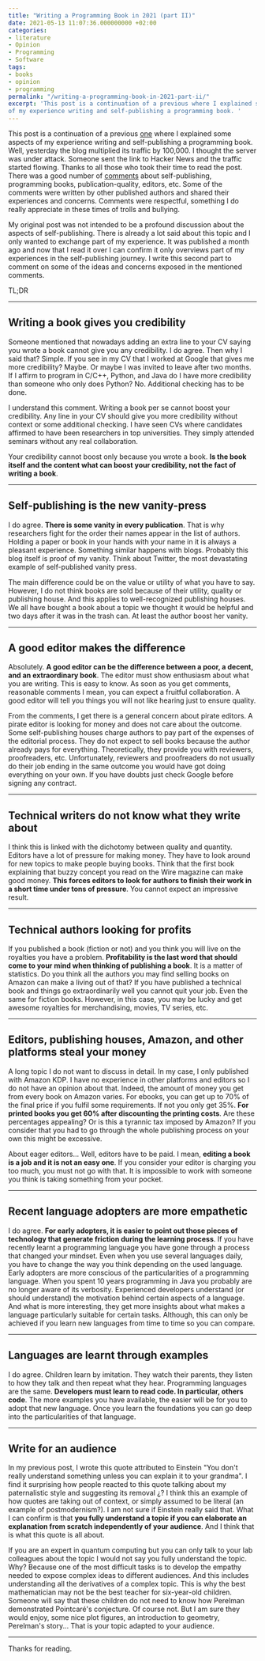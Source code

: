 ```yaml
---
title: "Writing a Programming Book in 2021 (part II)"
date: 2021-05-13 11:07:36.000000000 +02:00
categories:
- literature
- Opinion
- Programming
- Software
tags:
- books
- opinion
- programming
permalink: "/writing-a-programming-book-in-2021-part-ii/"
excerpt: 'This post is a continuation of a previous where I explained some aspects
of my experience writing and self-publishing a programming book. '
---
```

This post is a continuation of a previous [one](https://jmtirado.net/writing-a-programming-book-in-2021/) where I explained some aspects of my experience writing and self-publishing a programming book. Well, yesterday the blog multiplied its traffic by 100,000. I thought the server was under attack. Someone sent the link to Hacker News and the traffic started flowing. Thanks to all those who took their time to read the post. There was a good number of [comments](https://news.ycombinator.com/item?id=27129518) about self-publishing, programming books, publication-quality, editors, etc. Some of the comments were written by other published authors and shared their experiences and concerns. Comments were respectful, something I do really appreciate in these times of trolls and bullying.

My original post was not intended to be a profound discussion about the aspects of self-publishing. There is already a lot said about this topic and I only wanted to exchange part of my experience. It was published a month ago and now that I read it over I can confirm it only overviews part of my experiences in the self-publishing journey. I write this second part to comment on some of the ideas and concerns exposed in the mentioned comments. 

TL;DR

------------

## Writing a book gives you credibility

Someone mentioned that nowadays adding an extra line to your CV saying you wrote a book cannot give you any credibility. I do agree. Then why I said that? Simple. If you see in my CV that I worked at Google that gives me more credibility? Maybe. Or maybe I was invited to leave after two months. If I affirm to program in C/C++, Python, and Java do I have more credibility than someone who only does Python? No. Additional checking has to be done.

I understand this comment. Writing a book per se cannot boost your credibility. Any line in your CV should give you more credibility without context or some additional checking. I have seen CVs where candidates affirmed to have been researchers in top universities. They simply attended seminars without any real collaboration.

Your credibility cannot boost only because you wrote a book. **Is the book itself and the content what can boost your credibility, not the fact of writing a book**.


------------



## Self-publishing is the new vanity-press

I do agree. **There is some vanity in every publication**. That is why researchers fight for the order their names appear in the list of authors. Holding a paper or book in your hands with your name in it is always a pleasant experience. Something similar happens with blogs. Probably this blog itself is proof of my vanity. Think about Twitter, the most devastating example of self-published vanity press.

The main difference could be on the value or utility of what you have to say. However, I do not think books are sold because of their utility, quality or publishing house. And this applies to well-recognized publishing houses. We all have bought a book about a topic we thought it would be helpful and two days after it was in the trash can. At least the author boost her vanity.

------------

## A good editor makes the difference

Absolutely. **A good editor can be the difference between a poor, a decent, and an extraordinary book**. The editor must show enthusiasm about what you are writing. This is easy to know. As soon as you get comments, reasonable comments I mean, you can expect a fruitful collaboration. A good editor will tell you things you will not like hearing just to ensure quality.

From the comments, I get there is a general concern about pirate editors. A pirate editor is looking for money and does not care about the outcome. Some self-publishing houses charge authors to pay part of the expenses of the editorial process. They do not expect to sell books because the author already pays for everything. Theoretically, they provide you with reviewers, proofreaders, etc. Unfortunately, reviewers and proofreaders do not usually do their job ending in the same outcome you would have got doing everything on your own. If you have doubts just check Google before signing any contract.

------------

## Technical writers do not know what they write about

I think this is linked with the dichotomy between quality and quantity. Editors have a lot of pressure for making money. They have to look around for new topics to make people buying books. Think that the first book explaining that buzzy concept you read on the Wire magazine can make good money. **This forces editors to look for authors to finish their work in a short time under tons of pressure**. You cannot expect an impressive result.

------------

## Technical authors looking for profits

If you published a book (fiction or not) and you think you will live on the royalties you have a problem. **Profitability is the last word that should come to your mind when thinking of publishing a book**. It is a matter of statistics. Do you think all the authors you may find selling books on Amazon can make a living out of that? If you have published a technical book and things go extraordinarily well you cannot quit your job. Even the same for fiction books. However, in this case, you may be lucky and get awesome royalties for merchandising, movies, TV series, etc.

------------

## Editors, publishing houses, Amazon, and other platforms steal your money

A long topic I do not want to discuss in detail. In my case, I only published with Amazon KDP. I have no experience in other platforms and editors so I do not have an opinion about that. Indeed, the amount of money you get from every book on Amazon varies. For ebooks, you can get up to 70% of the final price if you fulfil some requirements. If not you only get 35%. **For printed books you get 60% after discounting the printing costs**. Are these percentages appealing? Or is this a tyrannic tax imposed by Amazon? If you consider that you had to go through the whole publishing process on your own this might be excessive.

About eager editors... Well, editors have to be paid. I mean, **editing a book is a job and it is not an easy one**. If you consider your editor is charging you too much, you must not go with that. It is impossible to work with someone you think is taking something from your pocket.

------------

## Recent language adopters are more empathetic

I do agree. **For early adopters, it is easier to point out those pieces of technology that generate friction during the learning process**. If you have recently learnt a programming language you have gone through a process that changed your mindset. Even when you use several languages daily, you have to change the way you think depending on the used language. Early adopters are more conscious of the particularities of a programming language. When you spent 10 years programming in Java you probably are no longer aware of its verbosity. Experienced developers understand (or should understand) the motivation behind certain aspects of a language. And what is more interesting, they get more insights about what makes a language particularly suitable for certain tasks. Although, this can only be achieved if you learn new languages from time to time so you can compare.

------------

## Languages are learnt through examples

I do agree. Children learn by imitation. They watch their parents, they listen to how they talk and then repeat what they hear. Programming languages are the same. **Developers must learn to read code. In particular, others code**. The more examples you have available, the easier will be for you to adopt that new language. Once you learn the foundations you can go deep into the particularities of that language.

------------

## Write for an audience

In my previous post, I wrote this quote attributed to Einstein "You don't really understand something unless you can explain it to your grandma". I find it surprising how people reacted to this quote talking about my paternalistic style and suggesting its removal ¿? I think this an example of how quotes are taking out of context, or simply assumed to be literal (an example of postmodernism?). I am not sure if Einstein really said that. What I can confirm is that **you fully understand a topic if you can elaborate an explanation from scratch independently of your audience**. And I think that is what this quote is all about.

If you are an expert in quantum computing but you can only talk to your lab colleagues about the topic I would not say you fully understand the topic. Why? Because one of the most difficult tasks is to develop the empathy needed to expose complex ideas to different audiences. And this includes understanding all the derivatives of a complex topic.  This is why the best mathematician may not be the best teacher for six-year-old children. Someone will say that these children do not need to know how Perelman demonstrated Pointcaré's conjecture. Of course not. But I am sure they would enjoy, some nice plot figures, an introduction to geometry, Perelman's story... That is your topic adapted to your audience.

------------

Thanks for reading.
